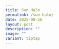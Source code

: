 ```yaml
---
title: Sun Halo
permalink: /sun-halo/
date: 2025-08-26
layout: post
description: ""
image: ""
variant: tiptap
---
```

